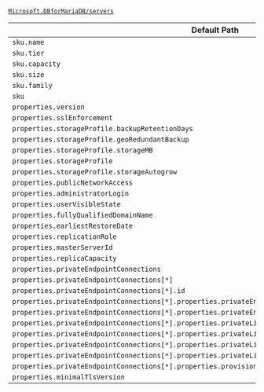 [`Microsoft.DBforMariaDB/servers`](https://docs.microsoft.com/en-us/azure/templates/microsoft.dbformariadb/servers)

| Default Path | Alias |
|---|---|
| `sku.name` | `Microsoft.DBforMariaDB/servers/sku.name` |
| `sku.tier` | `Microsoft.DBforMariaDB/servers/sku.tier` |
| `sku.capacity` | `Microsoft.DBforMariaDB/servers/sku.capacity` |
| `sku.size` | `Microsoft.DBforMariaDB/servers/sku.size` |
| `sku.family` | `Microsoft.DBforMariaDB/servers/sku.family` |
| `sku` | `Microsoft.DBforMariaDB/servers/sku` |
| `properties.version` | `Microsoft.DBforMariaDB/servers/version` |
| `properties.sslEnforcement` | `Microsoft.DBforMariaDB/servers/sslEnforcement` |
| `properties.storageProfile.backupRetentionDays` | `Microsoft.DBforMariaDB/servers/storageProfile.backupRetentionDays` |
| `properties.storageProfile.geoRedundantBackup` | `Microsoft.DBforMariaDB/servers/storageProfile.geoRedundantBackup` |
| `properties.storageProfile.storageMB` | `Microsoft.DBforMariaDB/servers/storageProfile.storageMB` |
| `properties.storageProfile` | `Microsoft.DBforMariaDB/servers/storageProfile` |
| `properties.storageProfile.storageAutogrow` | `Microsoft.DBforMariaDB/servers/storageProfile.storageAutogrow` |
| `properties.publicNetworkAccess` | `Microsoft.DBforMariaDB/servers/publicNetworkAccess` |
| `properties.administratorLogin` | `Microsoft.DBForMariaDB/servers/administratorLogin` |
| `properties.userVisibleState` | `Microsoft.DBForMariaDB/servers/userVisibleState` |
| `properties.fullyQualifiedDomainName` | `Microsoft.DBForMariaDB/servers/fullyQualifiedDomainName` |
| `properties.earliestRestoreDate` | `Microsoft.DBForMariaDB/servers/earliestRestoreDate` |
| `properties.replicationRole` | `Microsoft.DBForMariaDB/servers/replicationRole` |
| `properties.masterServerId` | `Microsoft.DBForMariaDB/servers/masterServerId` |
| `properties.replicaCapacity` | `Microsoft.DBForMariaDB/servers/replicaCapacity` |
| `properties.privateEndpointConnections` | `Microsoft.DBForMariaDB/servers/privateEndpointConnections` |
| `properties.privateEndpointConnections[*]` | `Microsoft.DBForMariaDB/servers/privateEndpointConnections[*]` |
| `properties.privateEndpointConnections[*].id` | `Microsoft.DBForMariaDB/servers/privateEndpointConnections[*].id` |
| `properties.privateEndpointConnections[*].properties.privateEndpoint` | `Microsoft.DBForMariaDB/servers/privateEndpointConnections[*].privateEndpoint` |
| `properties.privateEndpointConnections[*].properties.privateEndpoint.id` | `Microsoft.DBForMariaDB/servers/privateEndpointConnections[*].privateEndpoint.id` |
| `properties.privateEndpointConnections[*].properties.privateLinkServiceConnectionState` | `Microsoft.DBForMariaDB/servers/privateEndpointConnections[*].privateLinkServiceConnectionState` |
| `properties.privateEndpointConnections[*].properties.privateLinkServiceConnectionState.status` | `Microsoft.DBForMariaDB/servers/privateEndpointConnections[*].privateLinkServiceConnectionState.status` |
| `properties.privateEndpointConnections[*].properties.privateLinkServiceConnectionState.description` | `Microsoft.DBForMariaDB/servers/privateEndpointConnections[*].privateLinkServiceConnectionState.description` |
| `properties.privateEndpointConnections[*].properties.privateLinkServiceConnectionState.actionsRequired` | `Microsoft.DBForMariaDB/servers/privateEndpointConnections[*].privateLinkServiceConnectionState.actionsRequired` |
| `properties.privateEndpointConnections[*].properties.provisioningState` | `Microsoft.DBForMariaDB/servers/privateEndpointConnections[*].provisioningState` |
| `properties.minimalTlsVersion` | `Microsoft.DBForMariaDB/servers/minimalTlsVersion` |

